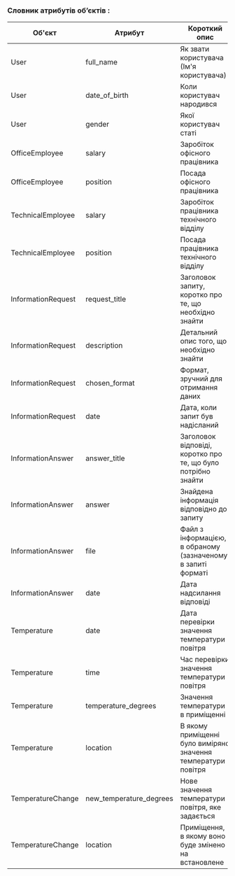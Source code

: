 ### Словник атрибутів об’єктів :

| Об'єкт               | Атрибут                | Короткий опис                                        | Тип    | Обмеження                              |
|----------------------|-----------------------|------------------------------------------------------|--------|---------------------------------------|
| User                 | full_name             | Як звати користувача (Ім'я користувача)                                 | Текст  | Довжина < 50символів                 |
| User                 | date_of_birth         | Коли користувач народився                           | Дата   |                                       |
| User                 | gender                | Якої користувач статі                               | Текст  | Довжина < 50символів                  |
| OfficeEmployee       | salary                | Заробіток офісного працівника                 | Число  | Значення > 0                           |
| OfficeEmployee       | position              | Посада офісного працівника                          | Текст  | Довжина < 100 символів                 |
| TechnicalEmployee    | salary                | Заробіток працівника технічного відділу            | Число  | Значення > 0                           |
| TechnicalEmployee    | position              | Посада працівника технічного відділу                     | Текст  | Довжина < 200 символів                 |
| InformationRequest   | request_title         | Заголовок запиту, коротко про те, що необхідно знайти  | Текст  | Довжина < 400 символів                 |
| InformationRequest   | description           | Детальний опис того, що необхідно знайти           | Текст  | Довжина < 5000 символів                |
| InformationRequest   | chosen_format                | Формат, зручний для отримання даних          | Текст  | Довжина < 60 символів                  |
| InformationRequest   | date                  | Дата, коли запит був надісланий                             | Дата   |                                       |
| InformationAnswer    | answer_title          | Заголовок відповіді, коротко про те, що було потрібно знайти | Текст  | Довжина < 300 символів        |
| InformationAnswer    | answer                | Знайдена інформація відповідно до запиту           | Текст  | Довжина < 10000 символів               |
| InformationAnswer    | file                  | Файл з інформацією, в обраному (зазначеному) в запиті форматі | Файл   | Розмір файлу < 250 Мб             |
| InformationAnswer    | date                  | Дата надсилання відповіді                           | Дата   |                                       |
| Temperature          | date                  | Дата перевірки значення температури повітря                   | Дата   |                                       |
| Temperature          | time                  | Час перевірки значення температури повітря | Час    |                                       |
| Temperature          | temperature_degrees      | Значення температури в приміщенні         | Число  | Значення > 0                           |
| Temperature          | location              | В якому приміщенні було виміряно значення температури повітря| Текст  | Довжина < 50 символів                 |
| TemperatureChange          | new_temperature_degrees  | Нове значення температури повітря, яке задається              | Число  | Значення > 0                           |
| TemperatureChange          | location              | Приміщення, в якому воно буде змінено на встановлене | Текст  | Довжина < 40 символів                 |
